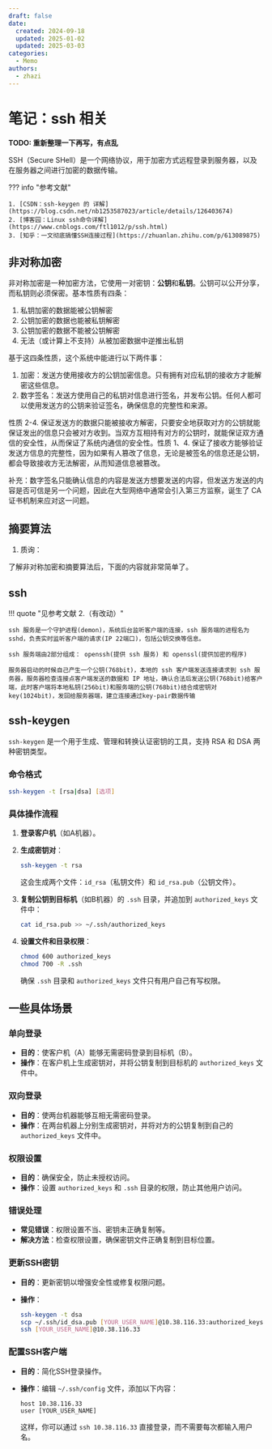 ```yaml
---
draft: false
date:
  created: 2024-09-18
  updated: 2025-01-02
  updated: 2025-03-03
categories:
  - Memo
authors:
  - zhazi
---
```


# 笔记：ssh 相关

**TODO: 重新整理一下再写，有点乱**

SSH（Secure SHell）是一个网络协议，用于加密方式远程登录到服务器，以及在服务器之间进行加密的数据传输。

??? info "参考文献"

    1. [CSDN：ssh-keygen 的 详解](https://blog.csdn.net/nb1253587023/article/details/126403674)
    2. [博客园：Linux ssh命令详解](https://www.cnblogs.com/ftl1012/p/ssh.html)
    3. [知乎：一文彻底搞懂SSH连接过程](https://zhuanlan.zhihu.com/p/613089875)

## 非对称加密

非对称加密是一种加密方法，它使用一对密钥：**公钥**和**私钥**。公钥可以公开分享，而私钥则必须保密。基本性质有四条：

1. 私钥加密的数据能被公钥解密
2. 公钥加密的数据也能被私钥解密
3. 公钥加密的数据不能被公钥解密
4. 无法（或计算上不支持）从被加密数据中逆推出私钥

基于这四条性质，这个系统中能进行以下两件事：

1. 加密：发送方使用接收方的公钥加密信息。只有拥有对应私钥的接收方才能解密这些信息。
2. 数字签名：发送方使用自己的私钥对信息进行签名，并发布公钥。任何人都可以使用发送方的公钥来验证签名，确保信息的完整性和来源。

性质 2-4. 保证发送方的数据只能被接收方解密，只要安全地获取对方的公钥就能保证发出的信息只会被对方收到。当双方互相持有对方的公钥时，就能保证双方通信的安全性，从而保证了系统内通信的安全性。性质 1、4. 保证了接收方能够验证发送方信息的完整性，因为如果有人篡改了信息，无论是被签名的信息还是公钥，都会导致接收方无法解密，从而知道信息被篡改。

补充：数字签名只能确认信息的内容是发送方想要发送的内容，但发送方发送的内容是否可信是另一个问题，因此在大型网络中通常会引入第三方监察，诞生了 CA 证书机制来应对这一问题。

## 摘要算法

1. 质询：

了解非对称加密和摘要算法后，下面的内容就非常简单了。

## ssh

!!! quote "见参考文献 2.（有改动）"

    ssh 服务是一个守护进程(demon)，系统后台监听客户端的连接，ssh 服务端的进程名为 sshd，负责实时监听客户端的请求(IP 22端口)，包括公钥交换等信息。

    ssh 服务端由2部分组成： openssh(提供 ssh 服务) 和 openssl(提供加密的程序)

    服务器启动的时候自己产生一个公钥(768bit)，本地的 ssh 客户端发送连接请求到 ssh 服务器，服务器检查连接点客户端发送的数据和 IP 地址，确认合法后发送公钥(768bit)给客户端，此时客户端将本地私钥(256bit)和服务端的公钥(768bit)结合成密钥对key(1024bit)，发回给服务器端，建立连接通过key-pair数据传输

## ssh-keygen

`ssh-keygen` 是一个用于生成、管理和转换认证密钥的工具，支持 RSA 和 DSA 两种密钥类型。

### 命令格式

```bash
ssh-keygen -t [rsa|dsa] [选项]
```

### 具体操作流程

1. **登录客户机**（如A机器）。
2. **生成密钥对**：

   ```bash
   ssh-keygen -t rsa
   ```

   这会生成两个文件：`id_rsa`（私钥文件）和 `id_rsa.pub`（公钥文件）。

3. **复制公钥到目标机**（如B机器）的 `.ssh` 目录，并追加到 `authorized_keys` 文件中：

   ```bash
   cat id_rsa.pub >> ~/.ssh/authorized_keys
   ```

4. **设置文件和目录权限**：

   ```bash
   chmod 600 authorized_keys
   chmod 700 -R .ssh
   ```

   确保 `.ssh` 目录和 `authorized_keys` 文件只有用户自己有写权限。

## 一些具体场景

### 单向登录

- **目的**：使客户机（A）能够无需密码登录到目标机（B）。
- **操作**：在客户机上生成密钥对，并将公钥复制到目标机的 `authorized_keys` 文件中。

### 双向登录

- **目的**：使两台机器能够互相无需密码登录。
- **操作**：在两台机器上分别生成密钥对，并将对方的公钥复制到自己的 `authorized_keys` 文件中。

### 权限设置

- **目的**：确保安全，防止未授权访问。
- **操作**：设置 `authorized_keys` 和 `.ssh` 目录的权限，防止其他用户访问。

### 错误处理

- **常见错误**：权限设置不当、密钥未正确复制等。
- **解决方法**：检查权限设置，确保密钥文件正确复制到目标位置。

### 更新SSH密钥

- **目的**：更新密钥以增强安全性或修复权限问题。
- **操作**：

  ```bash
  ssh-keygen -t dsa
  scp ~/.ssh/id_dsa.pub [YOUR_USER_NAME]@10.38.116.33:authorized_keys
  ssh [YOUR_USER_NAME]@10.38.116.33
  ```

### 配置SSH客户端

- **目的**：简化SSH登录操作。
- **操作**：编辑 `~/.ssh/config` 文件，添加以下内容：

  ```
  host 10.38.116.33
  user [YOUR_USER_NAME]
  ```

  这样，你可以通过 `ssh 10.38.116.33` 直接登录，而不需要每次都输入用户名。
